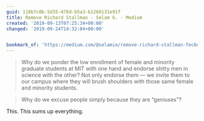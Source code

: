 ```yaml
---
guid: 118b7c0b-5d35-476d-b5a3-b2260131e91f
title: Remove Richard Stallman - Selam G. - Medium
created: '2019-09-13T07:25:34+00:00'
changed: '2019-09-24T14:32:04+00:00'


bookmark_of: 'https://medium.com/@selamie/remove-richard-stallman-fec6ec210794'
---
```


> Why do we ponder the low enrollment of female and minority graduate students at MIT with one hand and endorse shitty men in science with the other? Not only endorse them — we invite them to our campus where they will brush shoulders with those same female and minority students.

> Why do we excuse people simply because they are “geniuses”?

This. This sums up everything.


